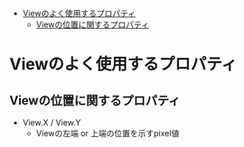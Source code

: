 <!-- TOC depthFrom:1 depthTo:6 withLinks:1 updateOnSave:1 orderedList:0 -->

- [Viewのよく使用するプロパティ](#view使用)
	- [Viewの位置に関するプロパティ](#view位置関)

<!-- /TOC -->


# Viewのよく使用するプロパティ

## Viewの位置に関するプロパティ

- View.X / View.Y
  - Viewの左端 or 上端の位置を示すpixel値

